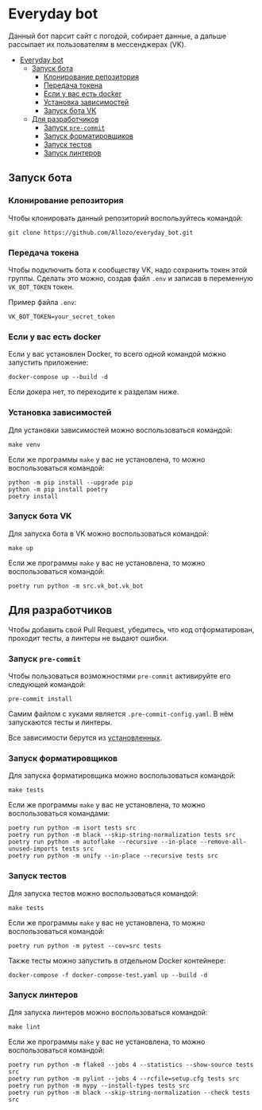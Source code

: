 # Everyday bot

Данный бот парсит сайт с погодой, собирает данные, а дальше рассылает их пользователям в мессенджерах (VK).

- [Everyday bot](#everyday-bot)
    - [Запуск бота](#запуск-бота)
        - [Клонирование репозитория](#клонирование-репозитория)
        - [Передача токена](#передача-токена)
        - [Если у вас есть docker](#если-у-вас-есть-docker)
        - [Установка зависимостей](#установка-зависимостей)
        - [Запуск бота VK](#запуск-бота-vk)
    - [Для разработчиков](#для-разработчиков)
        - [Запуск `pre-commit`](#запуск-pre-commit)
        - [Запуск форматировщиков](#запуск-форматировщиков)
        - [Запуск тестов](#запуск-тестов)
        - [Запуск линтеров](#запуск-линтеров)

## Запуск бота

### Клонирование репозитория

Чтобы клонировать данный репозиторий воспользуйтесь командой:

```shell
git clone https://github.com/Allozo/everyday_bot.git
```

### Передача токена

Чтобы подключить бота к сообществу VK, надо сохранить токен этой группы. Сделать это можно, создав файл `.env` и записав в переменную `VK_BOT_TOKEN` токен.

Пример файла `.env`:

```.env
VK_BOT_TOKEN=your_secret_token
```

### Если у вас есть docker

Если у вас установлен Docker, то всего одной командой можно запустить приложение:

```shell
docker-compose up --build -d
```

Если докера нет, то переходите к разделам ниже.

### Установка зависимостей

Для установки зависимостей можно воспользоваться командой:

```shell
make venv
```

Если же программы `make` у вас не установлена, то можно воспользоваться командой:

```shell
python -m pip install --upgrade pip
python -m pip install poetry
poetry install
```

### Запуск бота VK

Для запуска бота в VK можно воспользоваться командой:

```shell
make up
```

Если же программы `make` у вас не установлена, то можно воспользоваться командой:

```shell
poetry run python -m src.vk_bot.vk_bot
```

## Для разработчиков

Чтобы добавить свой Pull Request, убедитесь, что код отформатирован, проходит тесты, а линтеры не выдают ошибки.

### Запуск `pre-commit`

Чтобы пользоваться возможностями `pre-commit` активируйте его следующей командой:

```shell
pre-commit install
```

Самим файлом с хуками является `.pre-commit-config.yaml`. В нём запускаются тесты и линтеры.

Все зависимости берутся из [установленных](#установка-зависимостей).

### Запуск форматировщиков

Для запуска форматировщика можно воспользоваться командой:

```shell
make tests
```

Если же программы `make` у вас не установлена, то можно воспользоваться командами:

```shell
poetry run python -m isort tests src
poetry run python -m black --skip-string-normalization tests src
poetry run python -m autoflake --recursive --in-place --remove-all-unused-imports tests src
poetry run python -m unify --in-place --recursive tests src
```

### Запуск тестов

Для запуска тестов можно воспользоваться командой:

```shell
make tests
```

Если же программы `make` у вас не установлена, то можно воспользоваться командой:

```shell
poetry run python -m pytest --cov=src tests
```

Также тесты можно запустить в отдельном Docker контейнере:

```shell
docker-compose -f docker-compose-test.yaml up --build -d
```

### Запуск линтеров

Для запуска линтеров можно воспользоваться командой:

```shell
make lint
```

Если же программы `make` у вас не установлена, то можно воспользоваться командой:

```shell
poetry run python -m flake8 --jobs 4 --statistics --show-source tests src
poetry run python -m pylint --jobs 4 --rcfile=setup.cfg tests src
poetry run python -m mypy --install-types tests src
poetry run python -m black --skip-string-normalization --check tests src
```
